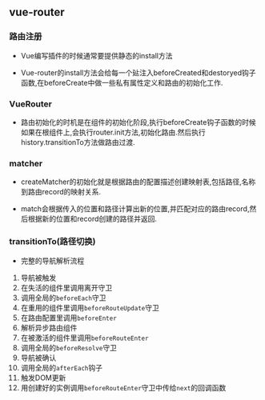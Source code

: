 ## vue-router

### 路由注册

* Vue编写插件的时候通常要提供静态的install方法

* Vue-router的install方法会给每一个㢟注入beforeCreated和destoryed钩子函数,在beforeCreate中做一些私有属性定义和路由的初始化工作.

### VueRouter

* 路由初始化的时机是在组件的初始化阶段,执行beforeCreate钩子函数的时候如果在根组件上,会执行router.init方法,初始化路由.然后执行history.transitionTo方法做路由过渡.

### matcher

* createMatcher的初始化就是根据路由的配置描述创建映射表,包括路径,名称到路由record的映射关系.

* match会根据传入的位置和路径计算出新的位置,并匹配对应的路由record,然后根据新的位置和record创建的路径并返回.

### transitionTo(路径切换)

* 完整的导航解析流程

1. 导航被触发
2. 在失活的组件里调用离开守卫
3. 调用全局的`beforeEach`守卫
4. 在重用的组件里调用`beforeRouteUpdate`守卫
5. 在路由配置里调用`beforeEnter`
6. 解析异步路由组件
7. 在被激活的组件里调用`beforeRouteEnter`
8. 调用全局的`beforeResolve`守卫
9. 导航被确认
10. 调用全局的`afterEach`钩子
11. 触发DOM更新
12. 用创建好的实例调用`beforeRouteEnter`守卫中传给`next`的回调函数